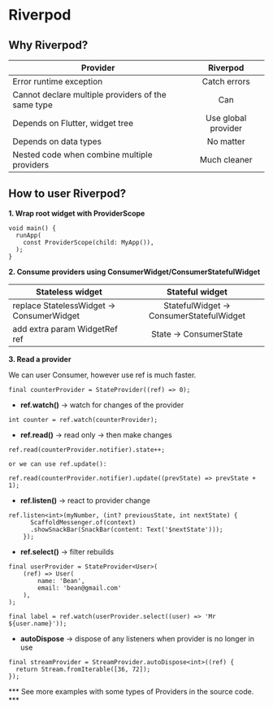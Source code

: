 # Riverpod

## Why Riverpod?

| Provider   |      Riverpod      | 
|----------|:-------------:|
| Error runtime exception |  Catch errors |
| Cannot declare multiple providers of the same type |    Can    |
| Depends on Flutter, widget tree | Use global provider |
| Depends on data types | No matter |
| Nested code when combine multiple providers | Much cleaner |

## How to user Riverpod?
**1. Wrap root widget with ProviderScope**
```
void main() {
  runApp(
    const ProviderScope(child: MyApp()),
  );
}
```
**2. Consume providers using ConsumerWidget/ConsumerStatefulWidget**

| Stateless widget   |      Stateful widget      | 
|----------|:-------------:|
| replace StatelessWidget -> ConsumerWidget |  StatefulWidget -> ConsumerStatefulWidget |
| add extra param WidgetRef ref |    State -> ConsumerState    |

**3. Read a provider**

We can user Consumer, however use ref is much faster.
```
final counterProvider = StateProvider((ref) => 0);
```
- **ref.watch()** -> watch for changes of the provider
```
int counter = ref.watch(counterProvider);
```
- **ref.read()** -> read only -> then make changes
```
ref.read(counterProvider.notifier).state++;

or we can use ref.update():

ref.read(counterProvider.notifier).update((prevState) => prevState + 1);

```
- **ref.listen()** -> react to provider change
```
ref.listen<int>(myNumber, (int? previousState, int nextState) {
      ScaffoldMessenger.of(context)
      .showSnackBar(SnackBar(content: Text('$nextState')));
    });
```
- **ref.select()** -> filter rebuilds
```
final userProvider = StateProvider<User>(
    (ref) => User(
        name: 'Bean',
        email: 'bean@gmail.com' 
    ),
);

final label = ref.watch(userProvider.select((user) => 'Mr ${user.name}'));
```
- **autoDispose** -> dispose of any listeners when provider is no longer in use
```
final streamProvider = StreamProvider.autoDispose<int>((ref) {
  return Stream.fromIterable([36, 72]);
});
```

*** See more examples with some types of Providers in the source code. ***

